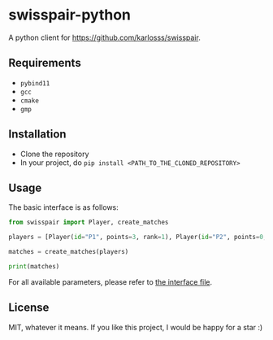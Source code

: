 # swisspair-python

A python client for https://github.com/karlosss/swisspair.

## Requirements

- `pybind11`
- `gcc`
- `cmake`
- `gmp`

## Installation

- Clone the repository
- In your project, do `pip install <PATH_TO_THE_CLONED_REPOSITORY>`

## Usage

The basic interface is as follows:

```python
from swisspair import Player, create_matches

players = [Player(id="P1", points=3, rank=1), Player(id="P2", points=0, rank=2)]

matches = create_matches(players)

print(matches)
```

For all available parameters, please refer to [the interface file](https://github.com/karlosss/swisspair-python/blob/a6cc5011aea4942c7b5296947bbf64d317a3f75a/src/swisspair/interface.py).

## License

MIT, whatever it means. If you like this project, I would be happy for a star :)
